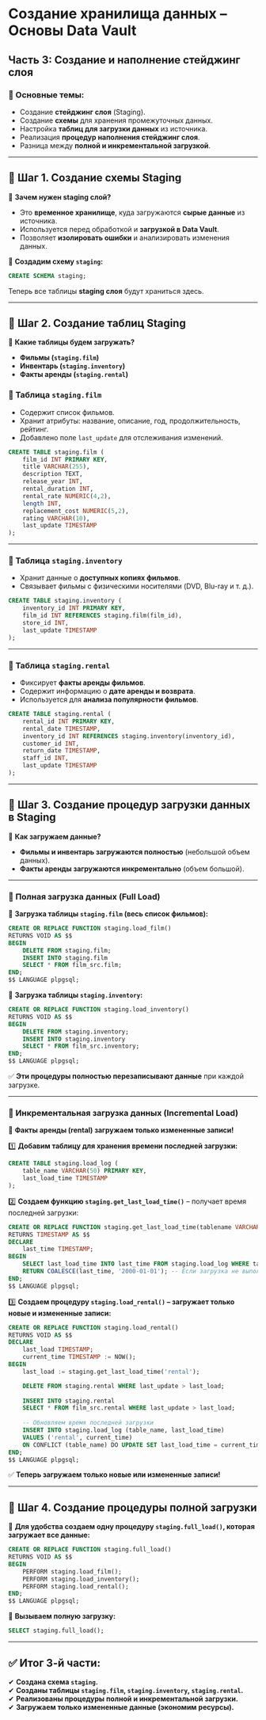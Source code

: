 # **Создание хранилища данных – Основы Data Vault**

## **Часть 3: Создание и наполнение стейджинг слоя**

### **📌 Основные темы:**

- Создание **стейджинг слоя** (Staging).
- Создание **схемы** для хранения промежуточных данных.
- Настройка **таблиц для загрузки данных** из источника.
- Реализация **процедур наполнения стейджинг слоя**.
- Разница между **полной и инкрементальной загрузкой**.

---

## **🔹 Шаг 1. Создание схемы Staging**

📌 **Зачем нужен staging слой?**

- Это **временное хранилище**, куда загружаются **сырые данные** из источника.
- Используется перед обработкой и **загрузкой в Data Vault**.
- Позволяет **изолировать ошибки** и анализировать изменения данных.

🔹 **Создадим схему `staging`:**

```sql
CREATE SCHEMA staging;
```

Теперь все таблицы **staging слоя** будут храниться здесь.

---

## **🔹 Шаг 2. Создание таблиц Staging**

📌 **Какие таблицы будем загружать?**

- **Фильмы (`staging.film`)**
- **Инвентарь (`staging.inventory`)**
- **Факты аренды (`staging.rental`)**

### **📌 Таблица `staging.film`**

- Содержит список фильмов.
- Хранит атрибуты: название, описание, год, продолжительность, рейтинг.
- Добавлено поле `last_update` для отслеживания изменений.

```sql
CREATE TABLE staging.film (
    film_id INT PRIMARY KEY,
    title VARCHAR(255),
    description TEXT,
    release_year INT,
    rental_duration INT,
    rental_rate NUMERIC(4,2),
    length INT,
    replacement_cost NUMERIC(5,2),
    rating VARCHAR(10),
    last_update TIMESTAMP
);
```

---

### **📌 Таблица `staging.inventory`**

- Хранит данные о **доступных копиях фильмов**.
- Связывает фильмы с физическими носителями (DVD, Blu-ray и т. д.).

```sql
CREATE TABLE staging.inventory (
    inventory_id INT PRIMARY KEY,
    film_id INT REFERENCES staging.film(film_id),
    store_id INT,
    last_update TIMESTAMP
);
```

---

### **📌 Таблица `staging.rental`**

- Фиксирует **факты аренды фильмов**.
- Содержит информацию о **дате аренды и возврата**.
- Используется для **анализа популярности фильмов**.

```sql
CREATE TABLE staging.rental (
    rental_id INT PRIMARY KEY,
    rental_date TIMESTAMP,
    inventory_id INT REFERENCES staging.inventory(inventory_id),
    customer_id INT,
    return_date TIMESTAMP,
    staff_id INT,
    last_update TIMESTAMP
);
```

---

## **🔹 Шаг 3. Создание процедур загрузки данных в Staging**

📌 **Как загружаем данные?**

- **Фильмы и инвентарь загружаются полностью** (небольшой объем данных).
- **Факты аренды загружаются инкрементально** (объем большой).

---

### **📌 Полная загрузка данных (Full Load)**

🔹 **Загрузка таблицы `staging.film` (весь список фильмов):**

```sql
CREATE OR REPLACE FUNCTION staging.load_film()
RETURNS VOID AS $$
BEGIN
    DELETE FROM staging.film;
    INSERT INTO staging.film
    SELECT * FROM film_src.film;
END;
$$ LANGUAGE plpgsql;
```

🔹 **Загрузка таблицы `staging.inventory`:**

```sql
CREATE OR REPLACE FUNCTION staging.load_inventory()
RETURNS VOID AS $$
BEGIN
    DELETE FROM staging.inventory;
    INSERT INTO staging.inventory
    SELECT * FROM film_src.inventory;
END;
$$ LANGUAGE plpgsql;
```

✅ **Эти процедуры полностью перезаписывают данные** при каждой загрузке.

---

### **📌 Инкрементальная загрузка данных (Incremental Load)**

📌 **Факты аренды (rental) загружаем только измененные записи!**

1️⃣ **Добавим таблицу для хранения времени последней загрузки:**

```sql
CREATE TABLE staging.load_log (
    table_name VARCHAR(50) PRIMARY KEY,
    last_load_time TIMESTAMP
);
```

2️⃣ **Создаем функцию `staging.get_last_load_time()`** – получает время последней загрузки:

```sql
CREATE OR REPLACE FUNCTION staging.get_last_load_time(tablename VARCHAR)
RETURNS TIMESTAMP AS $$
DECLARE
    last_time TIMESTAMP;
BEGIN
    SELECT last_load_time INTO last_time FROM staging.load_log WHERE table_name = tablename;
    RETURN COALESCE(last_time, '2000-01-01'); -- Если загрузка не выполнялась, берем старую дату
END;
$$ LANGUAGE plpgsql;
```

3️⃣ **Создаем процедуру `staging.load_rental()` – загружает только новые и измененные записи:**

```sql
CREATE OR REPLACE FUNCTION staging.load_rental()
RETURNS VOID AS $$
DECLARE
    last_load TIMESTAMP;
    current_time TIMESTAMP := NOW();
BEGIN
    last_load := staging.get_last_load_time('rental');

    DELETE FROM staging.rental WHERE last_update > last_load;
    
    INSERT INTO staging.rental
    SELECT * FROM film_src.rental WHERE last_update > last_load;
    
    -- Обновляем время последней загрузки
    INSERT INTO staging.load_log (table_name, last_load_time)
    VALUES ('rental', current_time)
    ON CONFLICT (table_name) DO UPDATE SET last_load_time = current_time;
END;
$$ LANGUAGE plpgsql;
```

✅ **Теперь загружаем только новые или измененные записи!**

---

## **🔹 Шаг 4. Создание процедуры полной загрузки**

📌 **Для удобства создаем одну процедуру `staging.full_load()`, которая загружает все данные:**

```sql
CREATE OR REPLACE FUNCTION staging.full_load()
RETURNS VOID AS $$
BEGIN
    PERFORM staging.load_film();
    PERFORM staging.load_inventory();
    PERFORM staging.load_rental();
END;
$$ LANGUAGE plpgsql;
```

📌 **Вызываем полную загрузку:**

```sql
SELECT staging.full_load();
```

---

## **✅ Итог 3-й части:**

✔ **Создана схема `staging`.**  
✔ **Созданы таблицы `staging.film`, `staging.inventory`, `staging.rental`.**  
✔ **Реализованы процедуры полной и инкрементальной загрузки.**  
✔ **Загружаем только измененные данные (экономим ресурсы).**